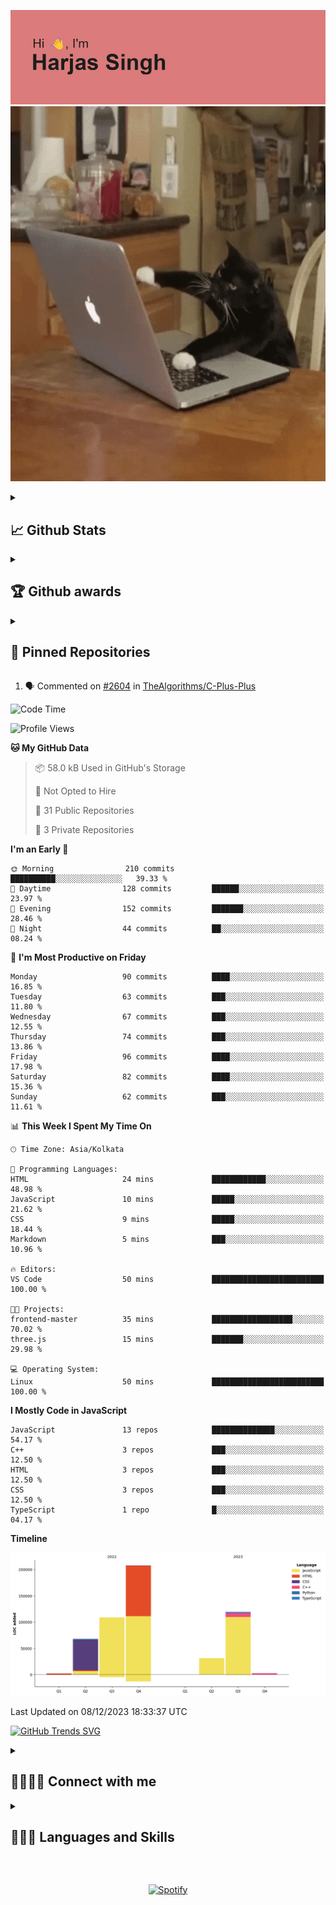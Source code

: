 ![HEADER](header.png)
<img src="cat.gif" alt="cat" width="100%" height="600px"/>


<!-- Github Stats -->
<details>
<summary><h2>📈 Github Stats</h2></summary>
 
[![Harjas's GitHub stats]( https://github-readme-stats-one-flame-37.vercel.app/api?username=harjasae2001&show_icons=true&theme=transparent&rank_icon=github)](https://github.com/anuraghazra/github-readme-stats)

</details>

<!--Github Awards-->
<details>
  <summary><h2>🏆 Github awards</h2></summary>
 

<p align="left"> <a href="https://github.com/harjasae2001"><img src="https://github-profile-trophy.vercel.app/?username=harjasae2001&theme=onedark" alt="harjasae2001" /></a> </p>
</details>


<!--Pinned Repos-->
<details>
  <summary>
     <h2>📌 Pinned Repositories</h2>
  </summary>
 <ul>
  <li>
   
 <a href="https://github.com/harjasae2001/E-Commerce">
  <img  align="center" src="https://github-readme-stats.vercel.app/api/pin/?username=harjasae2001&repo=E-Commerce&show_owner=true" />
</a>
  </li>
  <li>
   
<a href="https://github.com/harjasae2001/CryptoApp">
  <img  align="center" src="https://github-readme-stats.vercel.app/api/pin/?username=harjasae2001&repo=CryptoApp&show_owner=true" />
</a>
  </li>
  <li>
   
<a href="https://github.com/harjasae2001/Real_Estate_Finder">
  <img align="center" src="https://github-readme-stats.vercel.app/api/pin/?username=harjasae2001&repo=Real_Estate_Finder&show_owner=true" />
</a>
  </li>
  <li>
   
<a href="https://github.com/harjasae2001/Weather_App">
  <img align="center" src="https://github-readme-stats.vercel.app/api/pin/?username=harjasae2001&repo=Weather_App&show_owner=true" />
</a>
  </li>
</details>

<!--START_SECTION:activity-->
1. 🗣 Commented on [#2604](https://github.com/TheAlgorithms/C-Plus-Plus/issues/2604#issuecomment-1752369909) in [TheAlgorithms/C-Plus-Plus](https://github.com/TheAlgorithms/C-Plus-Plus)
<!--END_SECTION:activity-->

 

<!--START_SECTION:waka-->
![Code Time](http://img.shields.io/badge/Code%20Time-3%20hrs-blue)

![Profile Views](http://img.shields.io/badge/Profile%20Views-9-blue)

**🐱 My GitHub Data** 

> 📦 58.0 kB Used in GitHub's Storage 
 > 
> 🚫 Not Opted to Hire
 > 
> 📜 31 Public Repositories 
 > 
> 🔑 3 Private Repositories 
 > 
**I'm an Early 🐤** 

```text
🌞 Morning                210 commits         ██████████░░░░░░░░░░░░░░░   39.33 % 
🌆 Daytime                128 commits         ██████░░░░░░░░░░░░░░░░░░░   23.97 % 
🌃 Evening                152 commits         ███████░░░░░░░░░░░░░░░░░░   28.46 % 
🌙 Night                  44 commits          ██░░░░░░░░░░░░░░░░░░░░░░░   08.24 % 
```
📅 **I'm Most Productive on Friday** 

```text
Monday                   90 commits          ████░░░░░░░░░░░░░░░░░░░░░   16.85 % 
Tuesday                  63 commits          ███░░░░░░░░░░░░░░░░░░░░░░   11.80 % 
Wednesday                67 commits          ███░░░░░░░░░░░░░░░░░░░░░░   12.55 % 
Thursday                 74 commits          ███░░░░░░░░░░░░░░░░░░░░░░   13.86 % 
Friday                   96 commits          ████░░░░░░░░░░░░░░░░░░░░░   17.98 % 
Saturday                 82 commits          ████░░░░░░░░░░░░░░░░░░░░░   15.36 % 
Sunday                   62 commits          ███░░░░░░░░░░░░░░░░░░░░░░   11.61 % 
```


📊 **This Week I Spent My Time On** 

```text
🕑︎ Time Zone: Asia/Kolkata

💬 Programming Languages: 
HTML                     24 mins             ████████████░░░░░░░░░░░░░   48.98 % 
JavaScript               10 mins             █████░░░░░░░░░░░░░░░░░░░░   21.62 % 
CSS                      9 mins              █████░░░░░░░░░░░░░░░░░░░░   18.44 % 
Markdown                 5 mins              ███░░░░░░░░░░░░░░░░░░░░░░   10.96 % 

🔥 Editors: 
VS Code                  50 mins             █████████████████████████   100.00 % 

🐱‍💻 Projects: 
frontend-master          35 mins             ██████████████████░░░░░░░   70.02 % 
three.js                 15 mins             ███████░░░░░░░░░░░░░░░░░░   29.98 % 

💻 Operating System: 
Linux                    50 mins             █████████████████████████   100.00 % 
```

**I Mostly Code in JavaScript** 

```text
JavaScript               13 repos            ██████████████░░░░░░░░░░░   54.17 % 
C++                      3 repos             ███░░░░░░░░░░░░░░░░░░░░░░   12.50 % 
HTML                     3 repos             ███░░░░░░░░░░░░░░░░░░░░░░   12.50 % 
CSS                      3 repos             ███░░░░░░░░░░░░░░░░░░░░░░   12.50 % 
TypeScript               1 repo              █░░░░░░░░░░░░░░░░░░░░░░░░   04.17 % 
```



**Timeline**

![Lines of Code chart](https://raw.githubusercontent.com/harjasae2001/harjasae2001/main/assets/bar_graph.png)


 Last Updated on 08/12/2023 18:33:37 UTC
<!--END_SECTION:waka-->
[![GitHub Trends SVG](https://api.githubtrends.io/user/svg/harjasae2001/repos?time_range=one_year&group=other&loc_metric=changed&theme=ferns)](https://githubtrends.io)

<details>
 <summary>
<h2 align="left">🫱🏻‍🫲🏿 Connect with me</h2>
 </summary>
<p align="left">
<a href="https://linkedin.com/in/https://www.linkedin.com/in/harjasae2001/" target="blank"><img align="center" src="https://raw.githubusercontent.com/rahuldkjain/github-profile-readme-generator/master/src/images/icons/Social/linked-in-alt.svg" alt="linkedin profile" height="30" width="40" /></a>
<a href="https://kaggle.com/harjas singh 1609" target="blank"><img align="center" src="https://raw.githubusercontent.com/rahuldkjain/github-profile-readme-generator/master/src/images/icons/Social/kaggle.svg" alt="harjas singh 1609" height="30" width="40" /></a>
<a href="https://instagram.com/harjasae2001" target="blank"><img align="center" src="https://raw.githubusercontent.com/rahuldkjain/github-profile-readme-generator/master/src/images/icons/Social/instagram.svg" alt="harjasae2001" height="30" width="40" /></a>
<a href="https://codeforces.com/profile/harjascpmaster" target="blank"><img align="center" src="https://raw.githubusercontent.com/rahuldkjain/github-profile-readme-generator/master/src/images/icons/Social/codeforces.svg" alt="harjascpmaster" height="30" width="40" /></a>
<a href="https://www.leetcode.com/harjascpmaster" target="blank"><img align="center" src="https://raw.githubusercontent.com/rahuldkjain/github-profile-readme-generator/master/src/images/icons/Social/leet-code.svg" alt="harjascpmaster" height="30" width="40" /></a>
</p>
</details>

<!--Languages and Skills-->
<details>
   <summary><h2>👨🏻‍💻 Languages and Skills</h2></summary>
<img src="https://raw.githubusercontent.com/devicons/devicon/master/icons/html5/html5-original.svg" alt="drawing" width="80"/>
<img src="https://raw.githubusercontent.com/devicons/devicon/master/icons/css3/css3-original.svg" alt="drawing" width="80"/>
<img src="https://raw.githubusercontent.com/devicons/devicon/master/icons/javascript/javascript-original.svg" alt="drawing" width="80"/>
<img  src="https://raw.githubusercontent.com/devicons/devicon/master/icons/bootstrap/bootstrap-original.svg" alt="drawing" width="90"/>
<img src="https://raw.githubusercontent.com/devicons/devicon/master/icons/react/react-original.svg" alt="drawing" width="80"/>
<img src="https://raw.githubusercontent.com/devicons/devicon/master/icons/firebase/firebase-plain.svg" alt="drawing" width="80"/>
<img src="https://raw.githubusercontent.com/devicons/devicon/master/icons/tailwindcss/tailwindcss-plain.svg" alt="drawing" width="80"/>
          
          
</details>

<!--Spotify Playing-->
&nbsp;<div align="center">
  [![Spotify](https://novatorem.vercel.app/api/spotify?background_color=0d1117&border_color=ffffff)](https://open.spotify.com/user/31s47awoltmycfqpeveuujdadk3a)
</div>




